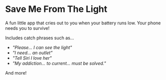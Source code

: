 # Save Me From The Light

A fun little app that cries out to you when your battery runs low. Your phone needs you to survive!

Includes catch phrases such as...
- *"Please... I can see the light"*
- *"I need... an outlet"*
- *"Tell Siri I love her"*
- *"My addiction... to current... must be solved."*

And more!